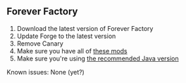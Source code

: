 ## Forever Factory

1. Download the latest version of Forever Factory
2. Update Forge to the latest version
3. Remove Canary
4. Make sure you have all of [these mods](https://github.com/Radk6/MC-Optimization-Guide/blob/main/mods-n-stuff/1.19.2.md)
5. Make sure you're using [the recommended Java version](https://github.com/Radk6/MC-Optimization-Guide/blob/main/java-n-stuff/java-things.md)

Known issues: None (yet?)
